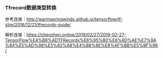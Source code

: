 ### Tfrecord数据类型转换

参考连接：http://warmspringwinds.github.io/tensorflow/tf-slim/2016/12/21/tfrecords-guide/



解析连接：https://chenzhen.online/2019/02/27/2019-02-27-TensorFlow%E4%B8%ADTFRecords%E6%95%B0%E6%8D%AE%E7%9A%84%E5%AD%98%E5%82%A8%E4%B8%8E%E8%AF%BB%E5%8F%96/
